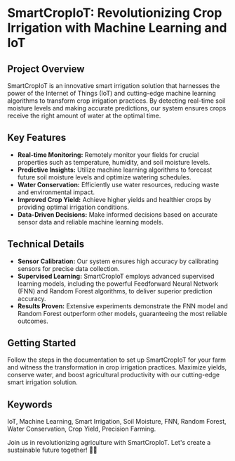 # SmartCropIoT: Revolutionizing Crop Irrigation with Machine Learning and IoT

## Project Overview

SmartCropIoT is an innovative smart irrigation solution that harnesses the power of the Internet of Things (IoT) and cutting-edge machine learning algorithms to transform crop irrigation practices. By detecting real-time soil moisture levels and making accurate predictions, our system ensures crops receive the right amount of water at the optimal time.

## Key Features

- **Real-time Monitoring:** Remotely monitor your fields for crucial properties such as temperature, humidity, and soil moisture levels.
- **Predictive Insights:** Utilize machine learning algorithms to forecast future soil moisture levels and optimize watering schedules.
- **Water Conservation:** Efficiently use water resources, reducing waste and environmental impact.
- **Improved Crop Yield:** Achieve higher yields and healthier crops by providing optimal irrigation conditions.
- **Data-Driven Decisions:** Make informed decisions based on accurate sensor data and reliable machine learning models.

## Technical Details

- **Sensor Calibration:** Our system ensures high accuracy by calibrating sensors for precise data collection.
- **Supervised Learning:** SmartCropIoT employs advanced supervised learning models, including the powerful Feedforward Neural Network (FNN) and Random Forest algorithms, to deliver superior prediction accuracy.
- **Results Proven:** Extensive experiments demonstrate the FNN model and Random Forest outperform other models, guaranteeing the most reliable outcomes.

## Getting Started

Follow the steps in the documentation to set up SmartCropIoT for your farm and witness the transformation in crop irrigation practices. Maximize yields, conserve water, and boost agricultural productivity with our cutting-edge smart irrigation solution.

## Keywords

IoT, Machine Learning, Smart Irrigation, Soil Moisture, FNN, Random Forest, Water Conservation, Crop Yield, Precision Farming.

Join us in revolutionizing agriculture with SmartCropIoT. Let's create a sustainable future together! 🌱🚀

